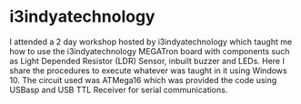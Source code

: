 # i3indyatechnology
I attended a 2 day workshop hosted by i3indyatechnology which taught me how to use the i3indyatechnology MEGATron board with components such as Light Depended Resistor (LDR) Sensor, inbuilt buzzer and LEDs. Here I share the procedures to execute whatever was taught in it using Windows 10. The circuit used was ATMega16 which was provided the code using USBasp and USB TTL Receiver for serial communications.
